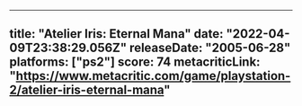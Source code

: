 
---
title: "Atelier Iris: Eternal Mana"
date: "2022-04-09T23:38:29.056Z"
releaseDate: "2005-06-28"
platforms: ["ps2"]
score: 74
metacriticLink: "https://www.metacritic.com/game/playstation-2/atelier-iris-eternal-mana"
---
